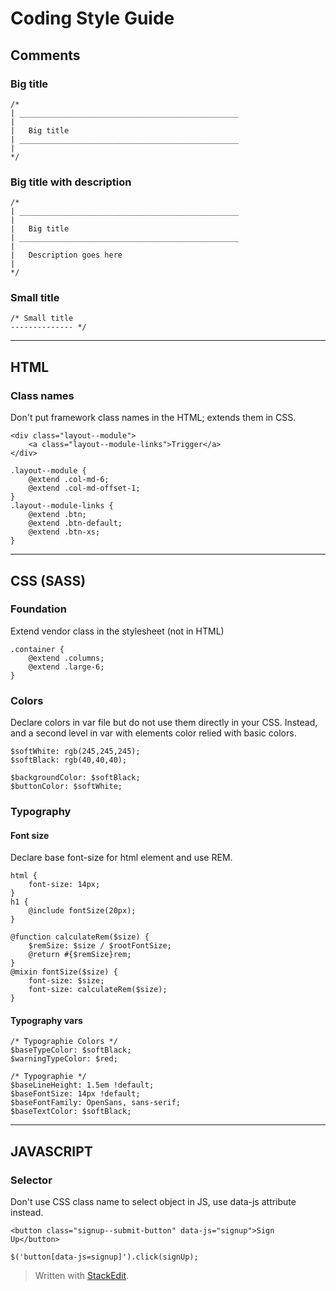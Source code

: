 Coding Style Guide
==================

Comments
--------

### Big title

```
/*
| _________________________________________________
|
|   Big title
| _________________________________________________
|
*/
```
### Big title with description

```
/*
| _________________________________________________
|
|   Big title
| _________________________________________________
|
|   Description goes here
|
*/
```
### Small title
```
/* Small title
-------------- */
```

***

HTML
---------------

### Class names
Don't put framework class names in the HTML; extends them in CSS.
```
<div class="layout--module">
    <a class="layout--module-links">Trigger</a>
</div>
```
```
.layout--module {
    @extend .col-md-6;
    @extend .col-md-offset-1;
}
.layout--module-links {
    @extend .btn;
    @extend .btn-default;
    @extend .btn-xs;
}
```

***

CSS (SASS)
---------------

### Foundation
Extend vendor class in the stylesheet (not in HTML)
```
.container {
    @extend .columns;
    @extend .large-6;
}
```

### Colors
Declare colors in var file but do not use them directly in your CSS. Instead, and a second level in var with elements color relied with basic colors.
```
$softWhite: rgb(245,245,245);
$softBlack: rgb(40,40,40);

$backgroundColor: $softBlack;
$buttonColor: $softWhite;
```

### Typography

#### Font size
Declare base font-size for html element and use REM.
```
html {
    font-size: 14px;
}
h1 {
    @include fontSize(20px);
}
```
```
@function calculateRem($size) {
    $remSize: $size / $rootFontSize;
    @return #{$remSize}rem;
}
@mixin fontSize($size) {
    font-size: $size;
    font-size: calculateRem($size);
}
```
#### Typography vars

```
/* Typographie Colors */
$baseTypeColor: $softBlack;
$warningTypeColor: $red;

/* Typographie */
$baseLineHeight: 1.5em !default;
$baseFontSize: 14px !default;
$baseFontFamily: OpenSans, sans-serif;
$baseTextColor: $softBlack;
```

***

JAVASCRIPT
----------

### Selector
Don't use CSS class name to select object in JS, use data-js attribute instead.
```
<button class="signup--submit-button" data-js="signup">Sign Up</button>
```
```
$('button[data-js=signup]').click(signUp);
```

> Written with [StackEdit](https://stackedit.io/).
